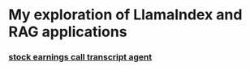 # My exploration of LlamaIndex and RAG applications


###  [stock earnings call transcript agent](single_document_agent.ipynb) 
